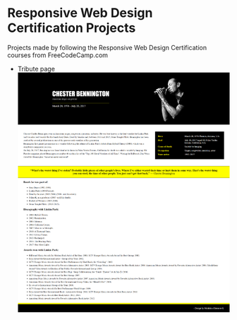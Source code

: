 # Responsive Web Design Certification Projects
 
Projects made by following the Responsive Web Design Certification courses from FreeCodeCamp.com

 * Tribute page<br>
    ![''](./tribute-project/tribute-design.png)